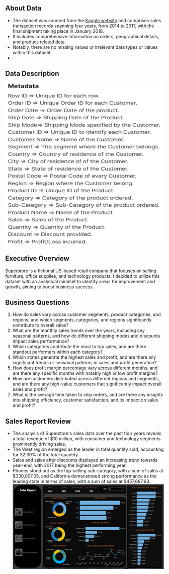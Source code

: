 ## About Data
- The dataset was sourced from the [Kaggle website](https://www.kaggle.com/datasets/vivek468/superstore-dataset-final) and comprises sales transaction records spanning four years, from 2014 to 2017, with the final shipment taking place in January 2018.
- It includes comprehensive information on orders, geographical details, and product-related data.
- Notably, there are no missing values or irrelevant data types or values within this dataset.
- 
## Data Description
![Picture1](https://github.com/elizabethwanjiku703/Power-BI-Superstore-Dynamic-Dashboard/blob/main/Picture1.jpg)

## Executive Overview
Superstore is a fictional US-based retail company that focuses on selling furniture, office supplies, and technology products. I decided to utilize this dataset with an analytical mindset to identify areas for improvement and growth, aiming to boost business success.

## Business Questions
1. How do sales vary across customer segments, product categories, and regions, and which segments, categories, and regions significantly contribute to overall sales?
2. What are the monthly sales trends over the years, including any seasonal patterns, and how do different shipping modes and discounts impact sales performance?
3. Which categories contribute the most to top sales, and are there standout performers within each category?
4. Which states generate the highest sales and profit, and are there any significant trends or seasonal patterns in sales and profit generation?
5. How does profit margin percentage vary across different months, and are there any specific months with notably high or low profit margins?
6. How are customers distributed across different regions and segments, and are there any high-value customers that significantly impact overall sales and profit?
7. What is the average time taken to ship orders, and are there any insights into shipping efficiency, customer satisfaction, and its impact on sales and profit?
## Sales Report Review
- The analysis of Superstore's sales data over the past four years reveals a total revenue of $10 million, with consumer and technology segments prominently driving sales.
- The West region emerged as the leader in total quantity sold, accounting for 32.39% of the total quantity.
- Sales and sales after discounts displayed an increasing trend towards year-end, with 2017 being the highest performing year.
- Phones stood out as the top-selling sub-category, with a sum of sales at $330,007.05, and California demonstrated strong performance as the leading state in terms of sales, with a sum of sales at $457,687.63.
![Sales1](https://github.com/elizabethwanjiku703/Power-BI-Superstore-Dynamic-Dashboard/blob/main/Sales1.jpg)








